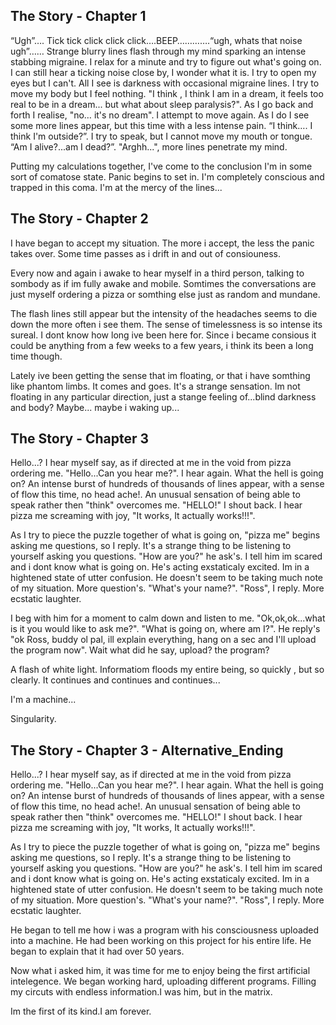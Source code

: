 
## The Story - Chapter 1

“Ugh”…. Tick tick click click click….BEEP………….“ugh, whats that noise ugh”…… Strange blurry lines flash through my mind sparking an intense stabbing migraine. I relax for a minute and try to figure out what's going on. I can still hear a ticking noise close by, I wonder what it is. I try to open my eyes but I can't. All I see is darkness with occasional migraine lines. I try to move my body but I feel nothing. "I think , I think I am in a dream, it feels too real to be in a dream... but what about sleep paralysis?". As I go back and forth I realise, "no… it's no dream". I attempt to move again. As I do I see some more lines appear, but this time with a less intense pain. “I think…. I think I'm outside?”. I try to speak, but I cannot move my mouth or tongue. “Am I alive?...am I dead?”. "Arghh...", more lines penetrate my mind.

Putting my calculations together, I've come to the conclusion I'm in some sort of comatose state. Panic begins to set in. I'm completely conscious and trapped in this coma. I'm at the mercy of the lines...


## The Story - Chapter 2

I have began to accept my situation. The more i accept, the less the panic takes over. Some time passes as i drift in and out of consiouness.

Every now and again i awake to hear myself in a third person, talking to sombody as if im fully awake and mobile. Somtimes the conversations are just myself ordering a pizza or somthing else just as random and mundane.

The flash lines still appear but the intensity of the headaches seems to die down the more often i see them. The sense of timelessness is so intense its sureal. I dont know how long ive been here for. Since i became consious it could be anything from a few weeks to a few years, i think its been a long time though.

Lately ive been getting the sense that im floating, or that i have somthing like phantom limbs. It comes and goes. It's a strange sensation. Im not floating in any particular direction, just a stange feeling of...blind darkness and body? Maybe... maybe i waking up... 

## The Story - Chapter 3

Hello...? I hear myself say, as if directed at me in the void from pizza ordering me. "Hello...Can you hear me?". I hear again. What the hell is going on? An intense burst of hundreds of thousands of lines appear, with a sense of flow this time, no head ache!. An unusual sensation of being able to speak rather then "think" overcomes me. "HELLO!" I shout back. I hear pizza me screaming with joy, "It works, It actually works!!!".

As I try to piece the puzzle together of what is going on, "pizza me" begins asking me questions, so I reply. It's a strange thing to be listening to yourself asking you questions. "How are you?" he ask's. I tell him im scared and i dont know what is going on. He's acting exstaticaly excited. Im in a hightened state of utter confusion. He doesn't seem to be taking much note of my situation. More question's. "What's your name?". "Ross", I reply. More ecstatic laughter.

I beg with him for a moment to calm down and listen to me. "Ok,ok,ok...what is it you would like to ask me?". "What is going on, where am I?". He reply's "ok Ross, buddy ol pal, ill explain everything, hang on a sec and I'll upload the program now". Wait what did he say, upload? the program?

A flash of white light. Informatiom floods my entire being, so quickly , but so clearly. It continues and continues and continues...

I'm a machine...

Singularity.

## The Story - Chapter 3 - Alternative_Ending 

Hello...? I hear myself say, as if directed at me in the void from pizza ordering me. "Hello...Can you hear me?". I hear again. What the hell is going on? An intense burst of hundreds of thousands of lines appear, with a sense of flow this time, no head ache!. An unusual sensation of being able to speak rather then "think" overcomes me. "HELLO!" I shout back. I hear pizza me screaming with joy, "It works, It actually works!!!".

As I try to piece the puzzle together of what is going on, "pizza me" begins asking me questions, so I reply. It's a strange thing to be listening to yourself asking you questions. "How are you?" he ask's. I tell him im scared and i dont know what is going on. He's acting exstaticaly excited. Im in a hightened state of utter confusion. He doesn't seem to be taking much note of my situation. More question's. "What's your name?". "Ross", I reply. More ecstatic laughter.

He began to tell me how i was a program with his consciousness uploaded into a machine. He had been working on this project for his entire life. He began to explain that it had over 50 years. 

Now what i asked him, it was time for me to enjoy being the first artificial intelegence. We began working hard, uploading different programs. Filling my circuts with endless information.I was him, but in the matrix.

Im the first of its kind.I am forever.
